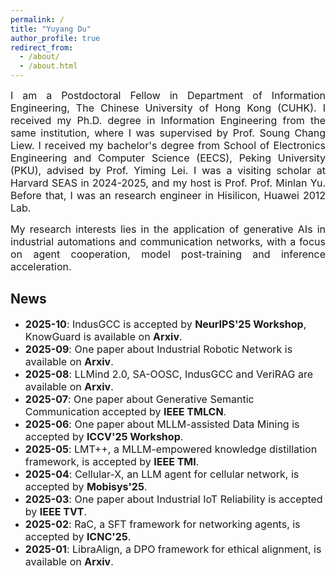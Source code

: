 ```yaml
---
permalink: /
title: "Yuyang Du"
author_profile: true
redirect_from: 
  - /about/
  - /about.html
---
```


<style>
a {
    text-decoration: none !important;
}
</style>

<p style="text-align: justify;"><font size=3> I am a Postdoctoral Fellow in Department of Information Engineering, <a href="https://www.cuhk.edu.hk/english/index.html">The Chinese University of Hong Kong</a> (CUHK). I received my Ph.D. degree in Information Engineering from the same institution, where I was supervised by Prof. <a href="https://www.ie.cuhk.edu.hk/faculty/LIEW-Soung-Chang/">Soung Chang Liew</a>. I received my bachelor's degree from School of Electronics Engineering and Computer Science (EECS), <a href="https://www.pku.edu.cn/">Peking University</a> (PKU), advised by Prof. <a href="https://ele.pku.edu.cn/dzxxen/info/1023/1115.htm">Yiming Lei</a>. I was a visiting scholar at <a href="https://seas.harvard.edu/">Harvard SEAS</a> in 2024-2025, and my host is Prof. Prof. <a href="http://minlanyu.seas.harvard.edu/">Minlan Yu</a>. Before that, I was an research engineer in <a href="https://www.hisilicon.com/en">Hisilicon, Huawei 2012 Lab</a>.</font></p>

<p style="text-align: justify;"><font size=3>My research interests lies in the application of generative AIs in industrial automations and communication networks, with a focus on agent cooperation, model post-training and inference acceleration.</font></p>

News <font size=3></font>
------
* <font size=3><b>2025-10</b>: <a href="https://arxiv.org/abs/2509.01199"> IndusGCC</a> is accepted by <b>NeurIPS'25 Workshop</b>, <a href="https://arxiv.org/abs/2509.24816">KnowGuard</a> is available on <b>Arxiv</b>.</font>
* <font size=3><b>2025-09</b>: One paper about <a href="https://arxiv.org/abs/2509.06119">Industrial Robotic Network</a> is available on <b>Arxiv</b>.</font>
* <font size=3><b>2025-08</b>: <a href="https://arxiv.org/abs/2508.13920"> LLMind 2.0</a>, <a href="https://arxiv.org/abs/2509.07436"> SA-OOSC</a>, <a href="https://arxiv.org/abs/2509.01199"> IndusGCC</a> and <a href="https://arxiv.org/abs/2507.15664"> VeriRAG</a> are available on <b>Arxiv</b>.</font>
* <font size=3><b>2025-07</b>: One paper about <a href="https://ieeexplore.ieee.org/document/11113346/">Generative Semantic Communication</a> accepted by <b>IEEE TMLCN</b>.</font>
* <font size=3><b>2025-06</b>: One paper about <a href="https://openreview.net/forum?id=H57HtksYpC">MLLM-assisted Data Mining</a> is accepted by <b>ICCV'25 Workshop</b>.</font>
* <font size=3><b>2025-05</b>: <a href="https://ieeexplore.ieee.org/document/11045720">LMT++</a>, a MLLM-empowered knowledge distillation framework, is accepted by <b>IEEE TMI</b>.</font>
* <font size=3><b>2025-04</b>: <a href="https://arxiv.org/abs/2504.13190">Cellular-X</a>, an LLM agent for cellular network, is accepted by <b>Mobisys'25</b>.</font>
* <font size=3><b>2025-03</b>: One paper about <a href="https://ieeexplore.ieee.org/document/10902223">Industrial IoT Reliability</a> is accepted by <b>IEEE TVT</b>.</font>
* <font size=3><b>2025-02</b>: <a href="https://ieeexplore.ieee.org/abstract/document/10993716">RaC</a>, a SFT framework for networking agents, is accepted by <b>ICNC'25</b>.</font>
* <font size=3><b>2025-01</b>: <a href="https://arxiv.org/abs/2501.13952">LibraAlign</a>, a DPO framework for ethical alignment, is available on <b>Arxiv</b>.</font>
